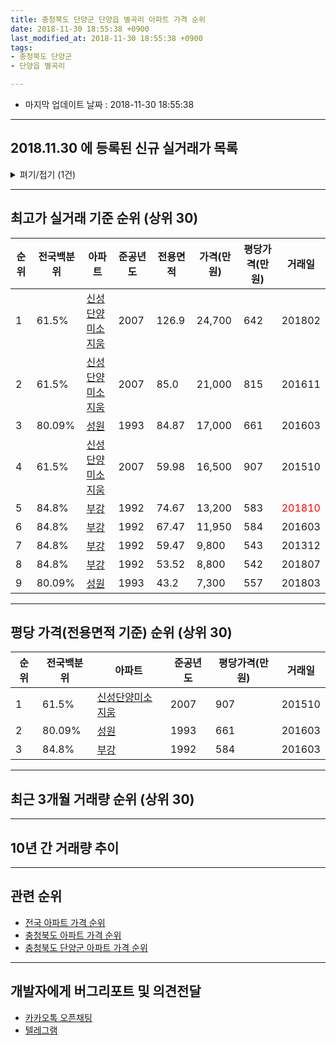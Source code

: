 ```yaml
---
title: 충청북도 단양군 단양읍 별곡리 아파트 가격 순위
date: 2018-11-30 18:55:38 +0900
last_modified_at: 2018-11-30 18:55:38 +0900
tags:
- 충청북도 단양군
- 단양읍 별곡리

---
```


* 마지막 업데이트 날짜 : 2018-11-30 18:55:38

---

## 2018.11.30 에 등록된 신규 실거래가 목록

<details>
<summary>펴기/접기 (1건)</summary>
<div markdown="1">

|아파트|전국백분위|준공년도|전용면적|가격(만원)|평당가격(만원)|거래일|
|---|---|---|---|---|---|---|
|[신성단양미소지움](https://search.naver.com/search.naver?query=%EC%B6%A9%EC%B2%AD%EB%B6%81%EB%8F%84+%EB%8B%A8%EC%96%91%EA%B5%B0+%EB%8B%A8%EC%96%91%EC%9D%8D+%EB%B3%84%EA%B3%A1%EB%A6%AC+%EC%8B%A0%EC%84%B1%EB%8B%A8%EC%96%91%EB%AF%B8%EC%86%8C%EC%A7%80%EC%9B%80)|61.5%|2007|85.0|18,000|698|<span style="color:red">201811</span>|


</div>
</details>

---

## 최고가 실거래 기준 순위 (상위 30)


|순위|전국백분위|아파트|준공년도|전용면적|가격(만원)|평당가격(만원)|거래일|
|---|---|---|---|---|---|---|---|
|1|61.5%|[신성단양미소지움](https://search.naver.com/search.naver?query=%EC%B6%A9%EC%B2%AD%EB%B6%81%EB%8F%84+%EB%8B%A8%EC%96%91%EA%B5%B0+%EB%8B%A8%EC%96%91%EC%9D%8D+%EB%B3%84%EA%B3%A1%EB%A6%AC+%EC%8B%A0%EC%84%B1%EB%8B%A8%EC%96%91%EB%AF%B8%EC%86%8C%EC%A7%80%EC%9B%80)|2007|126.9|24,700|642|201802|
|2|61.5%|[신성단양미소지움](https://search.naver.com/search.naver?query=%EC%B6%A9%EC%B2%AD%EB%B6%81%EB%8F%84+%EB%8B%A8%EC%96%91%EA%B5%B0+%EB%8B%A8%EC%96%91%EC%9D%8D+%EB%B3%84%EA%B3%A1%EB%A6%AC+%EC%8B%A0%EC%84%B1%EB%8B%A8%EC%96%91%EB%AF%B8%EC%86%8C%EC%A7%80%EC%9B%80)|2007|85.0|21,000|815|201611|
|3|80.09%|[성원](https://search.naver.com/search.naver?query=%EC%B6%A9%EC%B2%AD%EB%B6%81%EB%8F%84+%EB%8B%A8%EC%96%91%EA%B5%B0+%EB%8B%A8%EC%96%91%EC%9D%8D+%EB%B3%84%EA%B3%A1%EB%A6%AC+%EC%84%B1%EC%9B%90)|1993|84.87|17,000|661|201603|
|4|61.5%|[신성단양미소지움](https://search.naver.com/search.naver?query=%EC%B6%A9%EC%B2%AD%EB%B6%81%EB%8F%84+%EB%8B%A8%EC%96%91%EA%B5%B0+%EB%8B%A8%EC%96%91%EC%9D%8D+%EB%B3%84%EA%B3%A1%EB%A6%AC+%EC%8B%A0%EC%84%B1%EB%8B%A8%EC%96%91%EB%AF%B8%EC%86%8C%EC%A7%80%EC%9B%80)|2007|59.98|16,500|907|201510|
|5|84.8%|[부강](https://search.naver.com/search.naver?query=%EC%B6%A9%EC%B2%AD%EB%B6%81%EB%8F%84+%EB%8B%A8%EC%96%91%EA%B5%B0+%EB%8B%A8%EC%96%91%EC%9D%8D+%EB%B3%84%EA%B3%A1%EB%A6%AC+%EB%B6%80%EA%B0%95)|1992|74.67|13,200|583|<span style="color:red">201810</span>|
|6|84.8%|[부강](https://search.naver.com/search.naver?query=%EC%B6%A9%EC%B2%AD%EB%B6%81%EB%8F%84+%EB%8B%A8%EC%96%91%EA%B5%B0+%EB%8B%A8%EC%96%91%EC%9D%8D+%EB%B3%84%EA%B3%A1%EB%A6%AC+%EB%B6%80%EA%B0%95)|1992|67.47|11,950|584|201603|
|7|84.8%|[부강](https://search.naver.com/search.naver?query=%EC%B6%A9%EC%B2%AD%EB%B6%81%EB%8F%84+%EB%8B%A8%EC%96%91%EA%B5%B0+%EB%8B%A8%EC%96%91%EC%9D%8D+%EB%B3%84%EA%B3%A1%EB%A6%AC+%EB%B6%80%EA%B0%95)|1992|59.47|9,800|543|201312|
|8|84.8%|[부강](https://search.naver.com/search.naver?query=%EC%B6%A9%EC%B2%AD%EB%B6%81%EB%8F%84+%EB%8B%A8%EC%96%91%EA%B5%B0+%EB%8B%A8%EC%96%91%EC%9D%8D+%EB%B3%84%EA%B3%A1%EB%A6%AC+%EB%B6%80%EA%B0%95)|1992|53.52|8,800|542|201807|
|9|80.09%|[성원](https://search.naver.com/search.naver?query=%EC%B6%A9%EC%B2%AD%EB%B6%81%EB%8F%84+%EB%8B%A8%EC%96%91%EA%B5%B0+%EB%8B%A8%EC%96%91%EC%9D%8D+%EB%B3%84%EA%B3%A1%EB%A6%AC+%EC%84%B1%EC%9B%90)|1993|43.2|7,300|557|201803|


---

## 평당 가격(전용면적 기준) 순위 (상위 30)


|순위|전국백분위|아파트|준공년도|평당가격(만원)|거래일|
|---|---|---|---|---|---|
|1|61.5%|[신성단양미소지움](https://search.naver.com/search.naver?query=%EC%B6%A9%EC%B2%AD%EB%B6%81%EB%8F%84+%EB%8B%A8%EC%96%91%EA%B5%B0+%EB%8B%A8%EC%96%91%EC%9D%8D+%EB%B3%84%EA%B3%A1%EB%A6%AC+%EC%8B%A0%EC%84%B1%EB%8B%A8%EC%96%91%EB%AF%B8%EC%86%8C%EC%A7%80%EC%9B%80)|2007|907|201510|
|2|80.09%|[성원](https://search.naver.com/search.naver?query=%EC%B6%A9%EC%B2%AD%EB%B6%81%EB%8F%84+%EB%8B%A8%EC%96%91%EA%B5%B0+%EB%8B%A8%EC%96%91%EC%9D%8D+%EB%B3%84%EA%B3%A1%EB%A6%AC+%EC%84%B1%EC%9B%90)|1993|661|201603|
|3|84.8%|[부강](https://search.naver.com/search.naver?query=%EC%B6%A9%EC%B2%AD%EB%B6%81%EB%8F%84+%EB%8B%A8%EC%96%91%EA%B5%B0+%EB%8B%A8%EC%96%91%EC%9D%8D+%EB%B3%84%EA%B3%A1%EB%A6%AC+%EB%B6%80%EA%B0%95)|1992|584|201603|


---

## 최근 3개월 거래량 순위 (상위 30)


<div style="width:100%;">
    <canvas id="deal_count_ranking" height="250"></canvas>
</div>


<script>
new Chart(document.getElementById("deal_count_ranking"), {
    type: 'horizontalBar',
    data: {
        labels: ['신성단양미소지움', '부강'],
        datasets: [{
            label: '실거래 수',
            data: [6, 1],
            borderColor: "rgba(255, 0, 128, 1)",
            backgroundColor: "rgba(255, 0, 128, 0.5)",
            fill: false,
        }]
    },
    options: {
        responsive: true,
        title: {
            display: true,
            text: '최근 3개월 거래량 순위'
        },
        tooltips: {
            mode: 'index',
            intersect: false,
            callbacks: {
                title: function(tooltipItems, data) {
                    return "실거래 수:";
                },
                label: function(tooltipItem, data) {
                    return data.labels[tooltipItem.index] + ": " + tooltipItem.xLabel;
                }
            }
        },
        hover: {
            mode: 'nearest',
            intersect: true
        },
        scales: {
            xAxes: [{
                display: true,
                scaleLabel: {
                    display: true,
                    labelString: '실거래 수'
                },
                ticks: {
                    suggestedMin: 0,
                }
            }],
            yAxes: [{
                display: true,
                ticks: {
                    autoSkip: false,
                    callback: function(value, index, values) {
                        if (value.length > 15)
                            return value.substr(0, 13) + "...";
                        else
                            return value;
                    }
                },
                scaleLabel: {
                    display: false,
                }
            }]
        }
    }
});

</script>


---

## 10년 간 거래량 추이


<div style="width:100%;">
    <canvas id="deal_progress" height="250"></canvas>
</div>

<script>
new Chart(document.getElementById("deal_progress"), {
    type: 'line',
    data: {
        labels: ['200811','200812','200901','200902','200903','200904','200905','200906','200907','200908','200909','200910','200911','200912','201001','201002','201003','201004','201005','201006','201007','201008','201009','201010','201011','201012','201101','201102','201103','201104','201105','201106','201107','201108','201109','201110','201111','201112','201201','201202','201203','201204','201205','201206','201207','201208','201209','201210','201211','201212','201301','201302','201303','201304','201305','201306','201307','201308','201309','201310','201311','201312','201401','201402','201403','201404','201405','201406','201407','201408','201409','201410','201411','201412','201501','201502','201503','201504','201505','201506','201507','201508','201509','201510','201511','201512','201601','201602','201603','201604','201605','201606','201607','201608','201609','201610','201611','201612','201701','201702','201703','201704','201705','201706','201707','201708','201709','201710','201711','201712','201801','201802','201803','201804','201805','201806','201807','201808','201809','201810','201811'],
        datasets: [{
            label: '실거래 수',
            pointRadius: 1,
            data: [1, 3, 2, 2, 1, 1, 2, 2, 0, 1, 0, 3, 2, 4, 4, 5, 5, 2, 6, 3, 2, 1, 2, 3, 1, 1, 3, 1, 2, 4, 7, 3, 3, 2, 1, 2, 2, 1, 0, 0, 7, 3, 5, 2, 3, 4, 2, 2, 3, 4, 3, 2, 3, 4, 1, 2, 0, 0, 3, 1, 1, 3, 1, 2, 2, 3, 1, 2, 3, 0, 0, 2, 2, 5, 2, 3, 2, 2, 1, 1, 3, 0, 1, 4, 0, 0, 0, 2, 5, 1, 2, 2, 2, 3, 1, 1, 1, 1, 0, 2, 8, 1, 3, 1, 8, 0, 1, 0, 2, 3, 2, 1, 2, 0, 2, 2, 2, 2, 2, 3, 2],
            borderColor: "rgba(255, 201, 14, 1)",
            backgroundColor: "rgba(255, 201, 14, 0.5)",
            fill: true,
        }]
    },
    options: {
        responsive: true,
        title: {
            display: true,
            text: '10년간 거래량 추이'
        },
        tooltips: {
            mode: 'index',
            intersect: false,
        },
        hover: {
            mode: 'nearest',
            intersect: true
        },
        scales: {
            xAxes: [{
                display: true,
                scaleLabel: {
                    display: true,
                    labelString: '년/월'
                }
            }],
            yAxes: [{
                display: true,
                ticks: {
                    suggestedMin: 0,
                },
                scaleLabel: {
                    display: true,
                    labelString: '실거래 수'
                }
            }]
        }
    }
});

</script>


---

## 관련 순위

- [전국 아파트 가격 순위](https://inasie.github.io/apt-ranking/전국)
- [충청북도 아파트 가격 순위](https://inasie.github.io/apt-ranking/충청북도)
- [충청북도 단양군 아파트 가격 순위](https://inasie.github.io/apt-ranking/충청북도-단양군)


---

## 개발자에게 버그리포트 및 의견전달

- [카카오톡 오픈채팅](https://open.kakao.com/o/gLJUAP4)
- [텔레그램](https://t.me/inasie)

